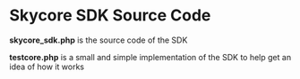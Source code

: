 <h1>Skycore SDK Source Code</h1>

<strong>skycore_sdk.php</strong> is the source code of the SDK

<strong>testcore.php</strong> is a small and simple implementation of the SDK to help get an idea of how it works
